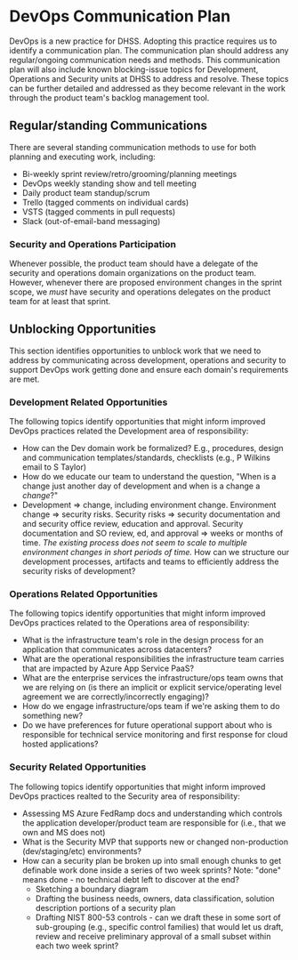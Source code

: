 # DevOps Communication Plan
DevOps is a new practice for DHSS.  Adopting this practice requires us to identify a communication plan.  The communication plan should address any regular/ongoing communication needs and methods.  This communication plan will also include known blocking-issue topics for Development, Operations and Security units at DHSS to address and resolve.  These topics can be further detailed and addressed as they become relevant in the work through the product team's backlog management tool.

## Regular/standing Communications
There are several standing communication methods to use for both planning and executing work, including:
* Bi-weekly sprint review/retro/grooming/planning meetings
* DevOps weekly standing show and tell meeting
* Daily product team standup/scrum
* Trello (tagged comments on individual cards)
* VSTS (tagged comments in pull requests)
* Slack (out-of-email-band messaging)

### Security and Operations Participation
Whenever possible, the product team should have a delegate of the security and operations domain organizations on the product team.  However, whenever there are proposed environment changes in the sprint scope, we _must_ have security and operations delegates on the product team for at least that sprint.

## Unblocking Opportunities
This section identifies opportunities to unblock work that we need to address by communicating across development, operations and security to support DevOps work getting done and ensure each domain's requirements are met.

### Development Related Opportunities
The following topics identify opportunities that might inform improved DevOps practices related the Development area of responsibility:
* How can the Dev domain work be formalized?  E.g., procedures, design and communication templates/standards, checklists (e.g., P Wilkins email to S Taylor)
* How do we educate our team to understand the question, "When is a change just another day of development and when is a change a _change_?"
* Development => change, including environment change.  Environment change => security risks.  Security risks => security documentation and and security office review, education and approval.  Security documentation and SO review, ed, and approval => weeks or months of time.  _The existing process does not seem to scale to multiple environment changes in short periods of time._  How can we structure our development processes, artifacts and teams to efficiently address the security risks of development?

### Operations Related Opportunities
The following topics identify opportunities that might inform improved DevOps practices related to the Operations area of responsibility:
* What is the infrastructure team's role in the design process for an application that communicates across datacenters?
* What are the operational responsibilities the infrastructure team carries that are impacted by Azure App Service PaaS?
* What are the enterprise services the infrastructure/ops team owns that we are relying on (is there an implicit or explicit service/operating level agreement we are correctly/incorrectly engaging)?
* How do we engage infrastructure/ops team if we're asking them to do something new?
* Do we have preferences for future operational support about who is responsible for technical service monitoring and first response for cloud hosted applications?

### Security Related Opportunities
The following topics identify opportunities that might inform improved DevOps practices realted to the Security area of responsibility:
* Assessing MS Azure FedRamp docs and understanding which controls the application developer/product team are responsible for (i.e., that we own and MS does not)
* What is the Security MVP that supports new or changed non-production (dev/staging/etc) environments?
* How can a security plan be broken up into small enough chunks to get definable work done inside a series of two week sprints?  Note: "done" means done - no technical debt left to discover at the end?
    - Sketching a boundary diagram
    - Drafting the business needs, owners, data classification, solution description portions of a security plan
    - Drafting NIST 800-53 controls - can we draft these in some sort of sub-grouping (e.g., specific control families) that would let us draft, review and receive preliminary approval of a small subset within each two week sprint?